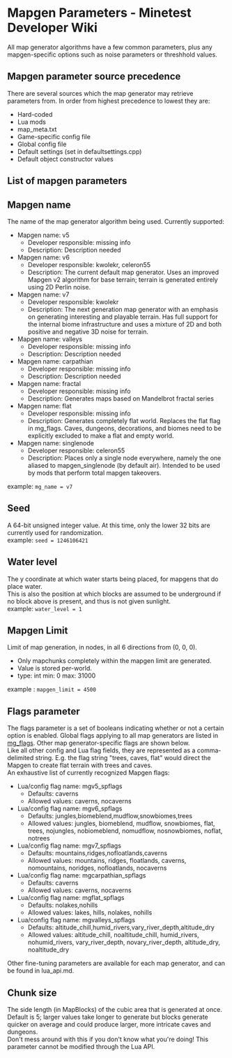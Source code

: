 # Mapgen Parameters - Minetest Developer Wiki
All map generator algorithms have a few common parameters, plus any mapgen-specific options such as noise parameters or threshhold values.

Mapgen parameter source precedence
----------------------------------

There are several sources which the map generator may retrieve parameters from. In order from highest precedence to lowest they are:

* Hard-coded
* Lua mods
* map\_meta.txt
* Game-specific config file
* Global config file
* Default settings (set in defaultsettings.cpp)
* Default object constructor values

List of mapgen parameters
-------------------------

Mapgen name
-----------

The name of the map generator algorithm being used. Currently supported:



* Mapgen name: v5
  * Developer responsible: missing info
  * Description: Description needed
* Mapgen name: v6
  * Developer responsible: kwolekr, celeron55
  * Description: The current default map generator.  Uses an improved Mapgen v2 algorithm for base terrain; terrain is generated entirely using 2D Perlin noise.
* Mapgen name: v7
  * Developer responsible: kwolekr
  * Description: The next generation map generator with an emphasis on generating interesting and playable terrain.  Has full support for the internal biome infrastructure and uses a mixture of 2D and both positive and negative 3D noise for terrain.
* Mapgen name: valleys
  * Developer responsible: missing info
  * Description: Description needed
* Mapgen name: carpathian
  * Developer responsible: missing info
  * Description: Description needed
* Mapgen name: fractal
  * Developer responsible: missing info
  * Description: Generates maps based on Mandelbrot fractal series
* Mapgen name: flat
  * Developer responsible: missing info
  * Description: Generates completely flat world. Replaces the flat flag in mg_flags. Caves, dungeons, decorations, and biomes need to be explicitly excluded to make a flat and empty world.
* Mapgen name: singlenode
  * Developer responsible: celeron55
  * Description: Places only a single node everywhere, namely the one aliased to mapgen_singlenode (by default air).  Intended to be used by mods that perform total mapgen takeovers.


example: `mg_name = v7`

Seed
----

A 64-bit unsigned integer value. At this time, only the lower 32 bits are currently used for randomization.  
example: `seed = 1246106421`

Water level
-----------

The y coordinate at which water starts being placed, for mapgens that do place water.  
This is also the position at which blocks are assumed to be underground if no block above is present, and thus is not given sunlight.  
example: `water_level = 1`

Mapgen Limit
------------

Limit of map generation, in nodes, in all 6 directions from (0, 0, 0).

* Only mapchunks completely within the mapgen limit are generated.
* Value is stored per-world.
* type: int min: 0 max: 31000  
    

example : `mapgen_limit = 4500`

Flags parameter
---------------

The flags parameter is a set of booleans indicating whether or not a certain option is enabled. Global flags applying to all map generators are listed in [mg\_flags](https://dev.minetest.net/mg_flags "mg flags"). Other map generator-specific flags are shown below.  
Like all other config and Lua flag fields, they are represented as a comma-delimited string. E.g. the flag string "trees, caves, flat" would direct the Mapgen to create flat terrain with trees and caves.  
An exhaustive list of currently recognized Mapgen flags:



* Lua/config flag name: mgv5_spflags
  * Defaults: caverns
  * Allowed values: caverns, nocaverns
* Lua/config flag name: mgv6_spflags
  * Defaults: jungles,biomeblend,mudflow,snowbiomes,trees
  * Allowed values: jungles, biomeblend, mudflow, snowbiomes, flat, trees, nojungles, nobiomeblend, nomudflow, nosnowbiomes, noflat, notrees
* Lua/config flag name: mgv7_spflags
  * Defaults: mountains,ridges,nofloatlands,caverns
  * Allowed values: mountains, ridges, floatlands, caverns, nomountains, noridges, nofloatlands, nocaverns
* Lua/config flag name: mgcarpathian_spflags
  * Defaults: caverns
  * Allowed values: caverns, nocaverns
* Lua/config flag name: mgflat_spflags
  * Defaults: nolakes,nohills
  * Allowed values: lakes, hills, nolakes, nohills
* Lua/config flag name: mgvalleys_spflags
  * Defaults: altitude_chill,humid_rivers,vary_river_depth,altitude_dry
  * Allowed values: altitude_chill, noaltitude_chill, humid_rivers, nohumid_rivers, vary_river_depth, novary_river_depth, altitude_dry, noaltitude_dry


Other fine-tuning parameters are available for each map generator, and can be found in lua\_api.md.

Chunk size
----------

The side length (in MapBlocks) of the cubic area that is generated at once. Default is 5; larger values take longer to generate but blocks generate quicker on average and could produce larger, more intricate caves and dungeons.  
Don't mess around with this if you don't know what you're doing! This parameter cannot be modified through the Lua API.


